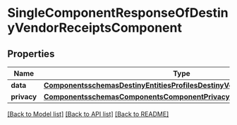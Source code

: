 # SingleComponentResponseOfDestinyVendorReceiptsComponent

## Properties
Name | Type | Description | Notes
------------ | ------------- | ------------- | -------------
**data** | [**ComponentsschemasDestinyEntitiesProfilesDestinyVendorReceiptsComponent**](ComponentsschemasDestinyEntitiesProfilesDestinyVendorReceiptsComponent.md) |  | [optional] 
**privacy** | [**ComponentsschemasComponentsComponentPrivacySetting**](ComponentsschemasComponentsComponentPrivacySetting.md) |  | [optional] 

[[Back to Model list]](../README.md#documentation-for-models) [[Back to API list]](../README.md#documentation-for-api-endpoints) [[Back to README]](../README.md)



